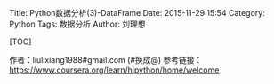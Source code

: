 Title: Python数据分析(3)-DataFrame
Date: 2015-11-29 15:54
Category: Python
Tags: 数据分析
Author: 刘理想

[TOC]



作者：liulixiang1988#gmail.com (#换成@)
参考链接：https://www.coursera.org/learn/hipython/home/welcome